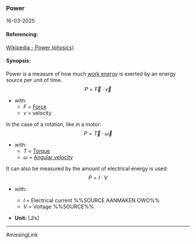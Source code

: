 ### Power
16-03-2025
#### Referencing:
[Wikipedia - Power (physics)](https://en.wikipedia.org/wiki/Power_(physics))

#### Synopsis:
Power is a measure of how much [work energy](Work.md) is exerted by an energy source per unit of time. 
$$P=\vec{F}\cdot \vec{v}$$
- with:
	- $F$ = [Force](Force.md)
	- $v$ = velocity

In the case of a rotation, like in a motor:
$$
P=\vec{T}\cdot \vec{\omega}
$$
- with:
	- $T$ = [Torque](Torque.md)
	- $\omega$ = [Angular velocity](Angular%20Velocity.md)

It can also be measured by the amount of electrical energy is used:
$$P=I\cdot V$$
- with:
	- $I$ = Electrical current %%SOURCE AANMAKEN OWO%%
	- $V$ = Voltage %%SOURCE%%


- __Unit:__ \[J/s]


---
#missingLink